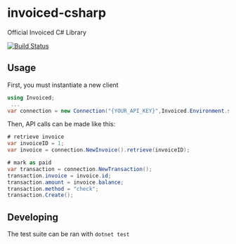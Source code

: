 # invoiced-csharp
Official Invoiced C# Library

[![Build Status](https://travis-ci.org/Invoiced/invoiced-csharp.svg?branch=master)](https://travis-ci.org/Invoiced/invoiced-csharp)

## Usage

First, you must instantiate a new client

```c#
using Invoiced;
 ...
var connection = new Connection("{YOUR_API_KEY}",Invoiced.Environment.sandbox);
```

Then, API calls can be made like this:
```c#
# retrieve invoice
var invoiceID = 1;
var invoice = connection.NewInvoice().retrieve(invoiceID);

# mark as paid
var transaction = connection.NewTransaction();
transaction.invoice = invoice.id;
transaction.amount = invoice.balance;
transaction.method = "check";
transaction.Create();
```

## Developing


The test suite can be ran with `dotnet test`